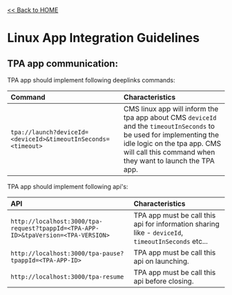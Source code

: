 [<< Back to HOME](README.md)

# Linux App Integration Guidelines

## TPA app communication:

TPA app should implement following deeplinks commands:

|  Command	|   Characteristics	|
| :-- | :-- |
| `tpa://launch?deviceId=<deviceId>&timeoutInSeconds=<timeout>` | CMS linux app will inform the tpa app about CMS `deviceId` and the `timeoutInSeconds` to be used for implementing the idle logic on the tpa app. CMS will call this command when they want to launch the TPA app. |

TPA app should implement following api's:

|  API	|   Characteristics	|
| :-- | :-- |
| `http://localhost:3000/tpa-request?tpappId=<TPA-APP-ID>&tpaVersion=<TPA-VERSION>` | TPA app must be call this api for information sharing like - `deviceId`, `timeoutInSeconds` etc... |
| `http://localhost:3000/tpa-pause?tpappId=<TPA-APP-ID>` | TPA app must be call this api on launching. |
| `http://localhost:3000/tpa-resume` | TPA app must be call this api before closing. |
